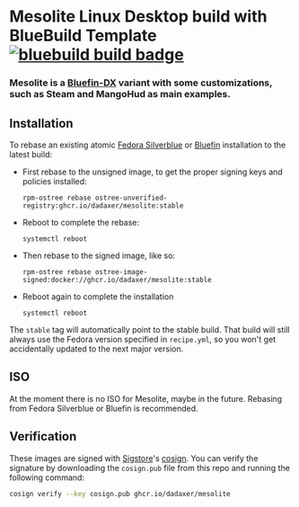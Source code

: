 # Mesolite Linux Desktop build with BlueBuild Template &nbsp; [![bluebuild build badge](https://github.com/dadaxer/mesolite/actions/workflows/build.yml/badge.svg)](https://github.com/dadaxer/mesolite/actions/workflows/build.yml)

### Mesolite is a [Bluefin-DX](https://projectbluefin.io/) variant with some customizations, such as Steam and MangoHud as main examples.

## Installation

To rebase an existing atomic [Fedora Silverblue](https://fedoraproject.org/atomic-desktops/silverblue/) or [Bluefin](https://projectbluefin.io/) installation to the latest build:

- First rebase to the unsigned image, to get the proper signing keys and policies installed:
  ```
  rpm-ostree rebase ostree-unverified-registry:ghcr.io/dadaxer/mesolite:stable
  ```
- Reboot to complete the rebase:
  ```
  systemctl reboot
  ```
- Then rebase to the signed image, like so:
  ```
  rpm-ostree rebase ostree-image-signed:docker://ghcr.io/dadaxer/mesolite:stable
  ```
- Reboot again to complete the installation
  ```
  systemctl reboot
  ```

The `stable` tag will automatically point to the stable build. That build will still always use the Fedora version specified in `recipe.yml`, so you won't get accidentally updated to the next major version.

## ISO

At the moment there is no ISO for Mesolite, maybe in the future. Rebasing from Fedora Silverblue or Bluefin is recommended.

## Verification

These images are signed with [Sigstore](https://www.sigstore.dev/)'s [cosign](https://github.com/sigstore/cosign). You can verify the signature by downloading the `cosign.pub` file from this repo and running the following command:

```bash
cosign verify --key cosign.pub ghcr.io/dadaxer/mesolite
```
